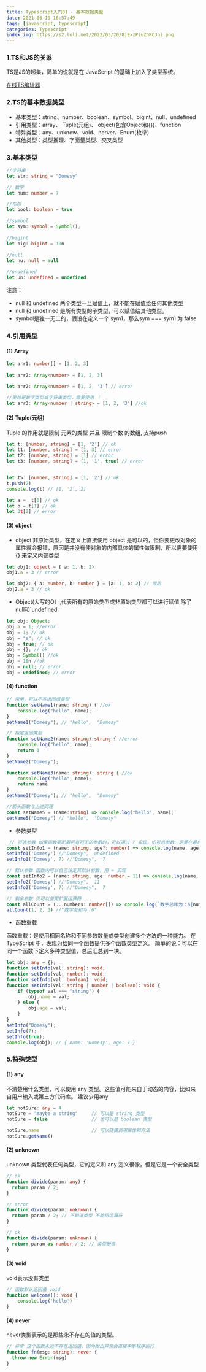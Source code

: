```yaml
---
title: Typescript入门01 - 基本数据类型
date: 2021-06-19 16:57:49
tags: [javascript, typescript]
categories: Typescript
index_img: https://s2.loli.net/2022/05/20/8jExzPiuZhKCJnl.png
---
```


### 1.TS和JS的关系
TS是JS的超集，简单的说就是在 JavaScript 的基础上加入了类型系统。

[在线TS编辑器](https://www.typescriptlang.org/zh/play)

### 2.TS的基本数据类型
* 基本类型：string、number、boolean、symbol、bigint、null、undefined
* 引用类型：array、 Tuple(元组)、 object(包含Object和{})、function
* 特殊类型：any、unknow、void、nerver、Enum(枚举)
* 其他类型：类型推理、字面量类型、交叉类型

### 3.基本类型
```ts
//字符串
let str: string = "Domesy"

// 数字
let num: number = 7

//布尔
let bool: boolean = true

//symbol
let sym: symbol = Symbol();
    
//bigint
let big: bigint = 10n
    
//null
let nu: null = null

//undefined
let un: undefined = undefined

```
注意：
- null 和 undefined 两个类型一旦赋值上，就不能在赋值给任何其他类型
- null 和 undefined 是所有类型的子类型，可以赋值给其他类型。
- symbol是独一无二的，假设在定义一个 sym1，那么sym === sym1 为 false


### 4.引用类型
#### (1) Array
```ts
let arr1: number[] = [1, 2, 3]
    
let arr2: Array<number> = [1, 2, 3]

let arr2: Array<number> = [1, 2, '3'] // error

//要想是数字类型或字符串类型，需要使用 ｜
let arr3: Array<number | string> = [1, 2, '3'] //ok
```

#### (2) Tuple(元组)
Tuple 的作用就是限制 元素的类型 并且 限制个数 的数组, 支持push
```ts
let t: [number, string] = [1, '2'] // ok
let t1: [number, string] = [1, 3] // error
let t2: [number, string] = [1] // error
let t3: [number, string] = [1, '1', true] // error


let t5: [number, string] = [1, '2'] // ok
t.push(2)
console.log(t) // [1, '2', 2]

let a =  t[0] // ok
let b = t[1] // ok
let 3t[2] // error
```

#### (3) object
+ object 非原始类型，在定义上直接使用 object 是可以的，但你要更改对象的属性就会报错，原因是并没有使对象的内部具体的属性做限制，所以需要使用 {} 来定义内部类型

```ts
let obj1: object = { a: 1, b: 2}
obj1.a = 3 // error

let obj2: { a: number, b: number } = {a: 1, b: 2} // 常用
obj2.a = 3 // ok
```
+ Object(大写的O）,代表所有的原始类型或非原始类型都可以进行赋值,除了null和`undefined

```ts
let obj: Object;
obj.a = 1; //error
obj = 1; // ok
obj = "a"; // ok
obj = true; // ok
obj = {}; // ok
obj = Symbol() //ok
obj = 10n //ok
obj = null; // error
obj = undefined; // error
```

####  (4) function

```ts
// 常用，可以不写返回值类型
function setName1(name: string) { //ok
    console.log("hello", name);
}
setName1("Domesy"); // "hello",  "Domesy"

// 指定返回类型
function setName2(name: string):string { //error
    console.log("hello", name);
    return 1
}
setName2("Domesy");

function setName3(name: string): string { //ok
    console.log("hello", name);
    return name
}
setName3("Domesy"); // "hello",  "Domesy"

//箭头函数与上述同理
const setName5 = (name:string) => console.log("hello", name);
setName5("Domesy") // "hello",  "Domesy"
```

* 参数类型

```ts
 // 可选参数 如果函数要配置可有可无的参数时，可以通过 ? 实现，切可选参数一定要在最后面
const setInfo1 = (name: string, age?: number) => console.log(name, age)
setInfo1('Domesy') //"Domesy",  undefined
setInfo1('Domesy', 7) //"Domesy",  7

// 默认参数 函数内可以自己设定其默认参数，用 = 实现
const setInfo2 = (name: string, age: number = 11) => console.log(name, age)
setInfo2('Domesy') //"Domesy",  11
setInfo2('Domesy', 7) //"Domesy",  7

// 剩余参数 仍可以使用扩展运算符 ...
const allCount = (...numbers: number[]) => console.log(`数字总和为：${numbers.reduce((val, item) => (val += item), 0)}`)
allCount(1, 2, 3) //"数字总和为：6"
```

* 函数重载

函数重载：是使用相同名称和不同参数数量或类型创建多个方法的一种能力。 在 TypeScript 中，表现为给同一个函数提供多个函数类型定义。 简单的说：可以在同一个函数下定义多种类型值，总后汇总到一块。
```ts
let obj: any = {};
function setInfo(val: string): void;
function setInfo(val: number): void;
function setInfo(val: boolean): void;
function setInfo(val: string | number | boolean): void {
    if (typeof val === "string") {
        obj.name = val;
    } else {
        obj.age = val;
    }
}
setInfo("Domesy");
setInfo(7);
setInfo(true);
console.log(obj); // { name: 'Domesy', age: 7 }

```

### 5.特殊类型
#### (1) any
不清楚用什么类型，可以使用 any 类型。这些值可能来自于动态的内容，比如来自用户输入或第三方代码库。
建议少用any
```ts
let notSure: any = 4
notSure = "maybe a string"     // 可以是 string 类型
notSure = false                // 也可以是 boolean 类型

notSure.name                   // 可以随便调用属性和方法
notSure.getName()
```

#### (2) unknown
unknown 类型代表任何类型，它的定义和 any 定义很像，但是它是一个安全类型
```ts
// ok
function divide(param: any) { 
  return param / 2;
}

// error 
function divide(param: unknown) { 
  return param / 2; // 不知道类型 不能用运算符
}

// ok
function divide(param: unknown) {
  return param as number / 2; // 类型断言
}
```

#### (3) void
void表示没有类型
```ts
// 函数默认返回值 void
function welcome(): void {
    console.log('hello')
}
```

#### (4) never
never类型表示的是那些永不存在的值的类型。
```ts
// 异常 这个函数永远不存在返回值，因为抛出异常会直接中断程序运行
function fn(msg: string): never { 
  throw new Error(msg)
}
```